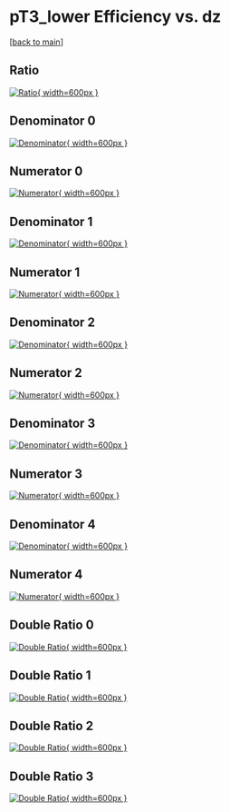# pT3_lower Efficiency vs. dz

[[back to main](./)]



## Ratio

[![Ratio](../mtv/var/pT3_lower_base_13_1_eff_dz.png){ width=600px }](../mtv/var/pT3_lower_base_13_1_eff_dz.pdf)

## Denominator 0

[![Denominator](../mtv/den/pT3_lower_base_13_1_eff_dz_den0.png){ width=600px }](../mtv/den/pT3_lower_base_13_1_eff_dz_den0.pdf)

## Numerator 0

[![Numerator](../mtv/num/pT3_lower_base_13_1_eff_dz_num0.png){ width=600px }](../mtv/num/pT3_lower_base_13_1_eff_dz_num0.pdf)

## Denominator 1

[![Denominator](../mtv/den/pT3_lower_base_13_1_eff_dz_den1.png){ width=600px }](../mtv/den/pT3_lower_base_13_1_eff_dz_den1.pdf)

## Numerator 1

[![Numerator](../mtv/num/pT3_lower_base_13_1_eff_dz_num1.png){ width=600px }](../mtv/num/pT3_lower_base_13_1_eff_dz_num1.pdf)

## Denominator 2

[![Denominator](../mtv/den/pT3_lower_base_13_1_eff_dz_den2.png){ width=600px }](../mtv/den/pT3_lower_base_13_1_eff_dz_den2.pdf)

## Numerator 2

[![Numerator](../mtv/num/pT3_lower_base_13_1_eff_dz_num2.png){ width=600px }](../mtv/num/pT3_lower_base_13_1_eff_dz_num2.pdf)

## Denominator 3

[![Denominator](../mtv/den/pT3_lower_base_13_1_eff_dz_den3.png){ width=600px }](../mtv/den/pT3_lower_base_13_1_eff_dz_den3.pdf)

## Numerator 3

[![Numerator](../mtv/num/pT3_lower_base_13_1_eff_dz_num3.png){ width=600px }](../mtv/num/pT3_lower_base_13_1_eff_dz_num3.pdf)

## Denominator 4

[![Denominator](../mtv/den/pT3_lower_base_13_1_eff_dz_den4.png){ width=600px }](../mtv/den/pT3_lower_base_13_1_eff_dz_den4.pdf)

## Numerator 4

[![Numerator](../mtv/num/pT3_lower_base_13_1_eff_dz_num4.png){ width=600px }](../mtv/num/pT3_lower_base_13_1_eff_dz_num4.pdf)

## Double Ratio 0

[![Double Ratio](../mtv/ratio/pT3_lower_base_13_1_eff_dz_ratio0.png){ width=600px }](../mtv/ratio/pT3_lower_base_13_1_eff_dz_ratio0.pdf)

## Double Ratio 1

[![Double Ratio](../mtv/ratio/pT3_lower_base_13_1_eff_dz_ratio1.png){ width=600px }](../mtv/ratio/pT3_lower_base_13_1_eff_dz_ratio1.pdf)

## Double Ratio 2

[![Double Ratio](../mtv/ratio/pT3_lower_base_13_1_eff_dz_ratio2.png){ width=600px }](../mtv/ratio/pT3_lower_base_13_1_eff_dz_ratio2.pdf)

## Double Ratio 3

[![Double Ratio](../mtv/ratio/pT3_lower_base_13_1_eff_dz_ratio3.png){ width=600px }](../mtv/ratio/pT3_lower_base_13_1_eff_dz_ratio3.pdf)

